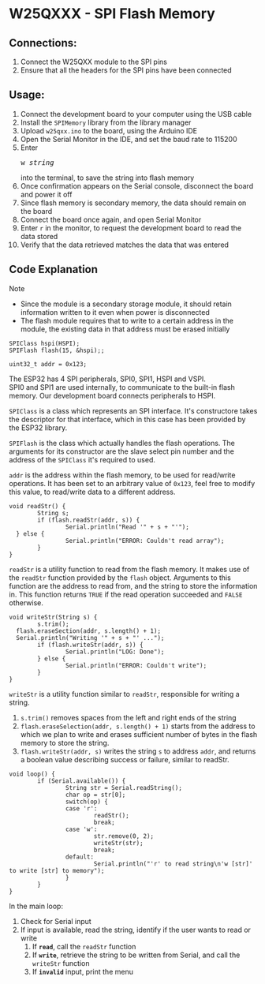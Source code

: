 # W25QXXX - SPI Flash Memory

## Connections:

1. Connect the W25QXX module to the SPI pins
2. Ensure that all the headers for the SPI pins have been connected

## Usage:

1. Connect the development board to your computer using the USB cable
2. Install the `SPIMemory` library from the library manager
2. Upload `w25qxx.ino` to the board, using the Arduino IDE
3. Open the Serial Monitor in the IDE, and set the baud rate to 115200
4. Enter <pre>w <i>string</i></pre> into the terminal, to save the string
into flash memory
5. Once confirmation appears on the Serial console, disconnect the board and power it off
6. Since flash memory is secondary memory, the data should remain on the board
7. Connect the board once again, and open Serial Monitor
8. Enter `r` in the monitor, to request the development board to read the data stored
9. Verify that the data retrieved matches the data that was entered

## Code Explanation

> [!NOTE]
> - Since the module is a secondary storage module, it should retain information
> written to it even when power is disconnected
> - The flash module requires that to write to a certain address in the module, 
> the existing data in that address must be erased initially


```arduino
SPIClass hspi(HSPI);
SPIFlash flash(15, &hspi);;

uint32_t addr = 0x123;
```
The ESP32 has 4 SPI peripherals, SPI0, SPI1, HSPI and VSPI. <br>
SPI0 and SPI1 are used internally, to communicate to the built-in flash memory.
Our development board connects peripherals to HSPI.

`SPIClass` is a class which represents an SPI interface. It's constructore takes
the descriptor for that interface, which in this case has been provided by the
ESP32 library.

`SPIFlash` is the class which actually handles the flash operations. The arguments for its constructor
are the slave select pin number and the address of the `SPIClass` it's required to used.

`addr` is the address within the flash memory, to be used for read/write operations.
It has been set to an arbitrary value of `0x123`, feel free to modify this value,
to read/write data to a different address.

```arduino
void readStr() {
        String s;
        if (flash.readStr(addr, s)) {
                Serial.println("Read '" + s + "'");
  } else {
                Serial.println("ERROR: Couldn't read array");
        }
}
```

`readStr` is a utility function to read from the flash memory. It makes use of the
`readStr` function provided by the `flash` object. Arguments to this function
are the address to read from, and the string to store the information in.
This function returns `TRUE` if the read operation succeeded and `FALSE` otherwise.

```arduino
void writeStr(String s) {
        s.trim();
  flash.eraseSection(addr, s.length() + 1);
  Serial.println("Writing '" + s + "' ...");
        if (flash.writeStr(addr, s)) {
                Serial.println("LOG: Done");
        } else {
                Serial.println("ERROR: Couldn't write");
        }
}
```
`writeStr` is a utility function similar to `readStr`, responsible for writing a string.
1. `s.trim()` removes spaces from the left and right ends of the string
2. `flash.eraseSelection(addr, s.length() + 1)` starts from the address to which 
we plan to write and erases sufficient number of bytes in the flash memory to store the string. 
3. `flash.writeStr(addr, s)` writes the string `s` to address `addr`, and returns
a boolean value describing success or failure, similar to readStr.

```arduino
void loop() {
        if (Serial.available()) {
                String str = Serial.readString();
                char op = str[0];
                switch(op) {
                case 'r':
                        readStr();
                        break;
                case 'w':
                        str.remove(0, 2);
                        writeStr(str);
                        break;
                default:
                        Serial.println("'r' to read string\n'w [str]' to write [str] to memory");
                }
        }
}
```
In the main loop:
1. Check for Serial input
2. If input is available, read the string, identify if the user wants to read or write
    1. If **`read`**, call the `readStr` function
    2. If **`write`**, retrieve the string to be written from Serial, and call the `writeStr` function
    3. If **`invalid`** input, print the menu

